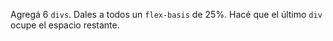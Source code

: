 Agregá 6 `divs`. Dales a todos un `flex-basis` de 25%. Hacé que el último `div` ocupe el espacio restante.